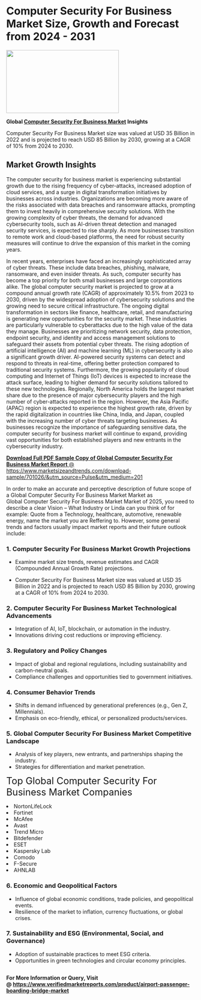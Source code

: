 <H1>Computer Security For Business Market Size, Growth and Forecast from 2024 - 2031</H1><img class="aligncenter size-medium wp-image-584254" src="https://thirdeyenews.in/wp-content/uploads/2024/09/Global-Market-Research-300x168.jpeg" alt="" width="300" height="168" /><p><strong>Global&nbsp;<a href="https://www.marketsizeandtrends.com/download-sample/701026/&amp;utm_source=Pulse&amp;utm_medium=201">Computer Security For Business Market</a> Insights</strong></p><p>Computer Security For Business Market size was valued at USD 35 Billion in 2022 and is projected to reach USD 85 Billion by 2030, growing at a CAGR of 10% from 2024 to 2030.</p><p><h2>Market Growth Insights</h2> <p>The computer security for business market is experiencing substantial growth due to the rising frequency of cyber-attacks, increased adoption of cloud services, and a surge in digital transformation initiatives by businesses across industries. Organizations are becoming more aware of the risks associated with data breaches and ransomware attacks, prompting them to invest heavily in comprehensive security solutions. With the growing complexity of cyber threats, the demand for advanced cybersecurity tools, such as AI-driven threat detection and managed security services, is expected to rise sharply. As more businesses transition to remote work and cloud-based platforms, the need for robust security measures will continue to drive the expansion of this market in the coming years.</p> <p><a href="download-sample-link"></a></p> <p>In recent years, enterprises have faced an increasingly sophisticated array of cyber threats. These include data breaches, phishing, malware, ransomware, and even insider threats. As such, computer security has become a top priority for both small businesses and large corporations alike. The global computer security market is projected to grow at a compound annual growth rate (CAGR) of approximately 10.5% from 2023 to 2030, driven by the widespread adoption of cybersecurity solutions and the growing need to secure critical infrastructure. The ongoing digital transformation in sectors like finance, healthcare, retail, and manufacturing is generating new opportunities for the security market. These industries are particularly vulnerable to cyberattacks due to the high value of the data they manage. Businesses are prioritizing network security, data protection, endpoint security, and identity and access management solutions to safeguard their assets from potential cyber threats. The rising adoption of artificial intelligence (AI) and machine learning (ML) in cybersecurity is also a significant growth driver. AI-powered security systems can detect and respond to threats in real-time, offering better protection compared to traditional security systems. Furthermore, the growing popularity of cloud computing and Internet of Things (IoT) devices is expected to increase the attack surface, leading to higher demand for security solutions tailored to these new technologies. Regionally, North America holds the largest market share due to the presence of major cybersecurity players and the high number of cyber-attacks reported in the region. However, the Asia Pacific (APAC) region is expected to experience the highest growth rate, driven by the rapid digitalization in countries like China, India, and Japan, coupled with the increasing number of cyber threats targeting businesses. As businesses recognize the importance of safeguarding sensitive data, the computer security for business market will continue to expand, providing vast opportunities for both established players and new entrants in the cybersecurity industry.</p> <p><a href="get-more-link"></p><p><span class=""><strong>Download Full PDF Sample Copy of Global Computer Security For Business Market Report</strong> @ <a href="https://www.marketsizeandtrends.com/download-sample/701026/&amp;utm_source=Pulse&amp;utm_medium=201" target="_blank">https://www.marketsizeandtrends.com/download-sample/701026/&amp;utm_source=Pulse&amp;utm_medium=201</a></span></p><p>In order to make an accurate and perceptive description of future scope of a Global&nbsp;Computer Security For Business Market Market as Global&nbsp;Computer Security For Business Market Market of 2025, you need to describe a clear Vision &ndash; What Industry or Linda can you think of for example: Quote from a Technology, healthcare, automotive, renewable energy, name the market you are Reffering to. However, some general trends and factors usually impact market reports and their future outlook include:</p><h3>1.&nbsp;<strong>Computer Security For Business Market Growth Projections</strong></h3><ul><li>Examine market size trends, revenue estimates and CAGR (Compounded Annual Growth Rate) projections.</li><li><p>Computer Security For Business Market size was valued at USD 35 Billion in 2022 and is projected to reach USD 85 Billion by 2030, growing at a CAGR of 10% from 2024 to 2030.</p></li></ul><h3>2.&nbsp;<strong>Computer Security For Business Market Technological Advancements</strong></h3><ul><li>Integration of AI, IoT, blockchain, or automation in the industry.</li><li>Innovations driving cost reductions or improving efficiency.</li></ul><h3>3.&nbsp;<strong>Regulatory and Policy Changes</strong></h3><ul><li>Impact of global and regional regulations, including sustainability and carbon-neutral goals.</li><li>Compliance challenges and opportunities tied to government initiatives.</li></ul><h3>4.&nbsp;<strong>Consumer Behavior Trends</strong></h3><ul><li>Shifts in demand influenced by generational preferences (e.g., Gen Z, Millennials).</li><li>Emphasis on eco-friendly, ethical, or personalized products/services.</li></ul><h3>5.&nbsp;<strong>Global Computer Security For Business Market Competitive Landscape</strong></h3><ul><li>Analysis of key players, new entrants, and partnerships shaping the industry.</li><li>Strategies for differentiation and market penetration.</li></ul><p data-pm-slice="1 1 []"><span style="color: inherit; font-family: inherit; font-size: 25px;">Top Global Computer Security For Business Market Companies</span></p><div class="" data-test-id=""><p><li>NortonLifeLock</li><li> Fortinet</li><li> McAfee</li><li> Avast</li><li> Trend Micro</li><li> Bitdefender</li><li> ESET</li><li> Kaspersky Lab</li><li> Comodo</li><li> F-Secure</li><li> AHNLAB</li></p></div><h3>6.&nbsp;<strong>Economic and Geopolitical Factors</strong></h3><ul><li>Influence of global economic conditions, trade policies, and geopolitical events.</li><li>Resilience of the market to inflation, currency fluctuations, or global crises.</li></ul><h3>7.&nbsp;<strong>Sustainability and ESG (Environmental, Social, and Governance)</strong></h3><ul><li>Adoption of sustainable practices to meet ESG criteria.</li><li>Opportunities in green technologies and circular economy principles.</li></ul><h2><strong style="font-size: 14px;">For More Information or Query, Visit @&nbsp;</strong><a style="background-color: #ffffff; font-size: 14px;" href="https://www.marketsizeandtrends.com/report/computer-security-for-business-market/" target="_blank">https://www.verifiedmarketreports.com/product/airport-passenger-boarding-bridge-market</a></h2>